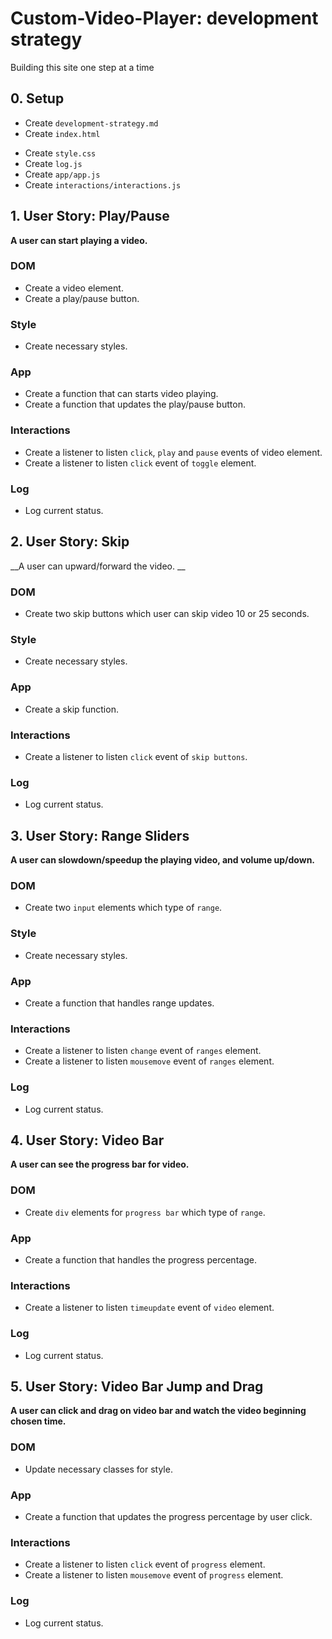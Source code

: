 # Custom-Video-Player: development strategy

Building this site one step at a time

## 0. Setup

* Create `development-strategy.md`
* Create `index.html`
- Create `style.css`
- Create `log.js`
- Create `app/app.js`
- Create `interactions/interactions.js`

## 1. User Story: Play/Pause
 
 __A user can start playing a video.__
 
### DOM 
 * Create a video element.
 * Create a play/pause button.
 
### Style
 * Create necessary styles.

### App
 * Create a function that can starts video playing.
 * Create a function that updates the play/pause button.
 
### Interactions
 * Create a listener to listen `click`, `play` and `pause` events of video element.
 * Create a listener to listen `click` event of `toggle` element.

 ### Log

 * Log current status.
 
## 2. User Story: Skip

__A user can upward/forward the video. __

### DOM 
* Create two skip buttons which user can skip video 10 or 25 seconds.

### Style
 * Create necessary styles.
 
### App
* Create a skip function.

### Interactions
* Create a listener to listen `click` event of `skip buttons`.

 ### Log

 * Log current status.

## 3. User Story: Range Sliders

__A user can slowdown/speedup the playing video, and volume up/down.__

### DOM 
* Create two `input` elements which type of `range`.

### Style
 * Create necessary styles.
 
### App
* Create a function that handles range updates.

### Interactions
* Create a listener to listen `change` event of `ranges` element.
* Create a listener to listen `mousemove` event of `ranges` element.

 ### Log

 * Log current status.
 
## 4. User Story: Video Bar

__A user can see the progress bar for video.__

### DOM 
* Create `div` elements for `progress bar` which type of `range`.

### App
* Create a function that handles the progress percentage.

### Interactions
* Create a listener to listen `timeupdate` event of `video` element.

 ### Log

 * Log current status.
 
## 5. User Story: Video Bar Jump and Drag

__A user can click and drag on video bar and watch the video beginning chosen time.__

### DOM 
* Update necessary classes for style.

### App
* Create a function that updates the progress percentage by user click.

### Interactions
* Create a listener to listen `click` event of `progress` element.
* Create a listener to listen `mousemove` event of `progress` element.

 ### Log

 * Log current status.
 